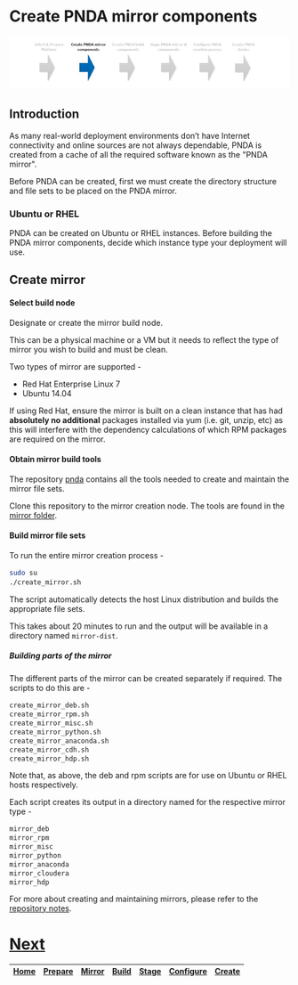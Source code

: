 # Create PNDA mirror components

![](../images/breadcrumbs-mirror.jpg)

## Introduction

As many real-world deployment environments don’t have Internet connectivity and online sources are not always dependable, PNDA is created from a cache of all the required software known as the "PNDA mirror".

Before PNDA can be created, first we must create the directory structure and file sets to be placed on the PNDA mirror.

### Ubuntu or RHEL

PNDA can be created on Ubuntu or RHEL instances. Before building the PNDA mirror components, decide which instance type your deployment will use.

## Create mirror

#### Select build node

Designate or create the mirror build node. 
 
This can be a physical machine or a VM but it needs to reflect the type of mirror you wish to build and must be clean.

Two types of mirror are supported -

- Red Hat Enterprise Linux 7
- Ubuntu 14.04 

If using Red Hat, ensure the mirror is built on a clean instance that has had **absolutely no additional** packages installed via yum (i.e. git, unzip, etc) as this will interfere with the dependency calculations of which RPM packages are required on the mirror.

#### Obtain mirror build tools

The repository [pnda](https://github.com/pndaproject/pnda) contains all the tools needed to create and maintain the mirror file sets.

Clone this repository to the mirror creation node. The tools are found in the [mirror folder](https://github.com/pndaproject/pnda/tree/master/mirror).

#### Build mirror file sets

To run the entire mirror creation process -

```sh
sudo su
./create_mirror.sh
```

The script automatically detects the host Linux distribution and builds the appropriate file sets.

This takes about 20 minutes to run and the output will be available in a directory named ```mirror-dist```.

##### Building parts of the mirror

The different parts of the mirror can be created separately if required. The scripts to do this are -

```
create_mirror_deb.sh
create_mirror_rpm.sh
create_mirror_misc.sh
create_mirror_python.sh
create_mirror_anaconda.sh
create_mirror_cdh.sh
create_mirror_hdp.sh
```

Note that, as above, the deb and rpm scripts are for use on Ubuntu or RHEL hosts respectively.

Each script creates its output in a directory named for the respective mirror type -

```
mirror_deb
mirror_rpm
mirror_misc
mirror_python
mirror_anaconda
mirror_cloudera
mirror_hdp
```

For more about creating and maintaining mirrors, please refer to the [repository notes](https://github.com/pndaproject/pnda/tree/master/mirror).

# [Next](BUILD.md)

| [Home](../OVERVIEW.md) | [Prepare](PREPARE.md) | [Mirror](MIRROR.md) | [Build](BUILD.md) | [Stage](STAGE.md) | [Configure](CONFIGURE.md) | [Create](CREATE.md) | 
| --- | --- | --- | --- | --- | --- | --- | 
